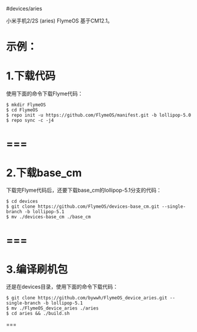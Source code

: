 #devices/aries

小米手机2/2S (aries) FlymeOS 基于CM12.1。

示例：
===
1.下载代码
===
使用下面的命令下载Flyme代码：

    $ mkdir FlymeOS
    $ cd FlymeOS
    $ repo init -u https://github.com/FlymeOS/manifest.git -b lollipop-5.0
    $ repo sync -c -j4
===
===
2.下载base_cm
===
下载完Flyme代码后，还要下载base_cm的lollipop-5.1分支的代码：

    $ cd devices
    $ git clone https://github.com/FlymeOS/devices-base_cm.git --single-branch -b lollipop-5.1
    $ mv ./devices-base_cm ./base_cm
===
===
3.编译刷机包
===
还是在devices目录，使用下面的命令下载代码：

    $ git clone https://github.com/bywwh/FlymeOS_device_aries.git --single-branch -b lollipop-5.1
    $ mv ./FlymeOS_device_aries ./aries
    $ cd aries && ./build.sh
===
